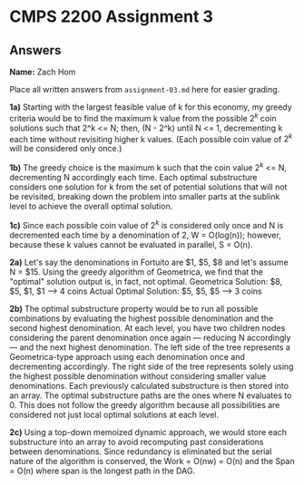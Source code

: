 # CMPS 2200 Assignment 3
## Answers

**Name:** Zach Hom

Place all written answers from `assignment-03.md` here for easier grading.

**1a)** Starting with the largest feasible value of k for this economy, my greedy criteria would be to find the maximum k value from the possible $2^k$ coin solutions such that 2^k <= N; then, (N - 2^k) until N <= 1, decrementing k each time without revisiting higher k values. (Each possible coin value of $2^k$ will be considered only once.)

**1b)** The greedy choice is the maximum k such that the coin value $2^k$ <= N, decrementing N accordingly each time. Each optimal substructure considers one solution for k from the set of potential solutions that will not be revisited, breaking down the problem into smaller parts at the sublink level to achieve the overall optimal solution.

**1c)** Since each possible coin value of $2^k$ is considered only once and N is decremented each time by a denomination of 2, W = O(log(n)); however, because these k values cannot be evaluated in parallel, S = O(n).

**2a)** Let's say the denominations in Fortuito are $1, $5, $8 and let's assume N = $15. Using the greedy algorithm of Geometrica, we find that the "optimal" solution output is, in fact, not optimal.
Geometrica Solution: $8, $5, $1, $1 --> 4 coins
Actual Optimal Solution: $5, $5, $5 --> 3 coins

**2b)** The optimal substructure property would be to run all possible combinations by evaluating the highest possible denomination and the second highest denomination. At each level, you have two children nodes considering the parent denomination once again — reducing N accordingly — and the next highest denomination. The left side of the tree represents a Geometrica-type approach using each denomination once and decrementing accordingly. The right side of the tree represents solely using the highest possible denomination without considering smaller value denominations. Each previously calculated substructure is then stored into an array. The optimal substructure paths are the ones where N evaluates to 0. This does not follow the greedy algorithm because all possibilities are considered not just local optimal solutions at each level.

**2c)** Using a top-down memoized dynamic approach, we would store each substructure into an array to avoid recomputing past considerations between denominations. Since redundancy is eliminated but the serial nature of the algorithm is conserved, the Work = O(nw) = O(n) and the Span = O(n) where span is the longest path in the DAG.


